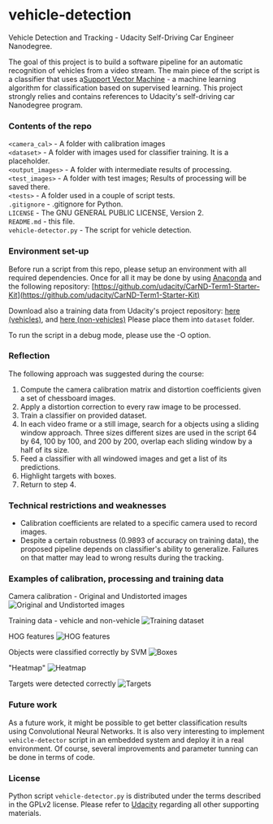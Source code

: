 # vehicle-detection
Vehicle Detection and Tracking - Udacity Self-Driving Car Engineer Nanodegree. 

The goal of this project is to build a software pipeline for an automatic recognition of vehicles from a video stream. The main piece of the script is a classifier that uses a[Support Vector Machine](https://en.wikipedia.org/wiki/Support_vector_machine) - a machine learning algorithm for classification based on supervised learning. This project strongly relies and contains references to Udacity's self-driving car Nanodegree program.


### Contents of the repo ###
`<camera_cal>` - A folder with calibration images <br />
`<dataset>` - A folder with images used for classifier training. It is a placeholder. <br />
`<output_images>` - A folder with intermediate results of processing. <br /> 
`<test_images>` - A folder with test images; Results of processing will be saved there. <br />
`<tests>` - A folder used in a couple of script tests. <br /> 
`.gitignore` - .gitignore for Python. <br />
`LICENSE` - The GNU GENERAL PUBLIC LICENSE, Version 2. <br />
`README.md` - this file. <br />
`vehicle-detector.py` - The script for vehicle detection.

### Environment set-up ###

Before run a script from this repo, please setup an environment with all required dependencies. Once for all it may be done by using [Anaconda](https://www.anaconda.com/download/) and the following repository: [https://github.com/udacity/CarND-Term1-Starter-Kit](https://github.com/udacity/CarND-Term1-Starter-Kit)
    
Download also a training data from Udacity's project repository: [here (vehicles)](https://s3.amazonaws.com/udacity-sdc/Vehicle_Tracking/vehicles.zip), and [here (non-vehicles)](https://s3.amazonaws.com/udacity-sdc/Vehicle_Tracking/non-vehicles.zip) Please place them into `dataset` folder.

To run the script in a debug mode, please use the -O option.


### Reflection ###
The following approach was suggested during the course:
1. Compute the camera calibration matrix and distortion coefficients given a set of chessboard images.
2. Apply a distortion correction to every raw image to be processed.
3. Train a classifier on provided dataset.
4. In each video frame or a still image, search for a objects using a sliding window approach. Three sizes different sizes are used in the script 64 by 64, 100 by 100, and 200 by 200, overlap each sliding window by a half of its size.
5. Feed a classifier with all windowed images and get a list of its predictions.
6. Highlight targets with boxes.
7. Return to step 4.    

### Technical restrictions and weaknesses ###
- Calibration coefficients are related to a specific camera used to record images. 
- Despite a certain robustness (0.9893 of accuracy on training data), the proposed pipeline depends on classifier's ability to generalize. Failures on that matter may lead to wrong results during the tracking.


### Examples of calibration, processing and training data ###
Camera calibration - Original and Undistorted images
![Original and Undistorted images](https://github.com/antonpavlov/vehicle-detection/blob/master/tests/calibration-test_2_UnitTestundistort.png)
<br />


Training data - vehicle and non-vehicle
![Training dataset](https://github.com/antonpavlov/vehicle-detection/blob/master/output_images/datasetExamples.png)
<br />


HOG features
![HOG features](https://github.com/antonpavlov/vehicle-detection/blob/master/output_images/HOG_features.png)
<br />


Objects were classified correctly by SVM 
![Boxes](https://github.com/antonpavlov/vehicle-detection/blob/master/output_images/test4_A_Window3.png)
<br />


"Heatmap" 
![Heatmap](https://github.com/antonpavlov/vehicle-detection/blob/master/output_images/test4_D_heat.png)
<br />


Targets were detected correctly
![Targets](https://github.com/antonpavlov/vehicle-detection/blob/master/output_images/test4_E_targets.png)
<br />

### Future work ###
As a future work, it might be possible to get better classification results using Convolutional Neural Networks. It is also very interesting to implement `vehicle-detector` script in an embedded system and deploy it in a real environment. Of course, several improvements and parameter tunning can be done in terms of code. 


### License ###

Python script `vehicle-detector.py` is distributed under the terms described in the GPLv2 license. 
Please refer to [Udacity](https://github.com/udacity) regarding all other supporting materials.